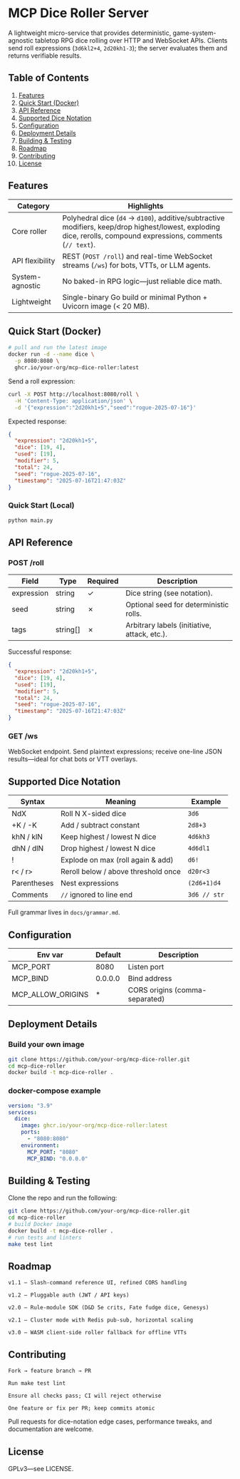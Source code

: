 # MCP Dice Roller Server

A lightweight micro-service that provides deterministic, game-system-agnostic tabletop RPG dice rolling over HTTP and WebSocket APIs. Clients send roll expressions (`3d6kl2+4`, `2d20kh1-3`); the server evaluates them and returns verifiable results.

## Table of Contents
1. [Features](#features)
2. [Quick Start (Docker)](#quick-start-docker)
3. [API Reference](#api-reference)
4. [Supported Dice Notation](#supported-dice-notation)
5. [Configuration](#configuration)
6. [Deployment Details](#deployment-details)
7. [Building & Testing](#building--testing)
8. [Roadmap](#roadmap)
9. [Contributing](#contributing)
10. [License](#license)

## Features

| Category | Highlights |
|----------|------------|
| Core roller | Polyhedral dice (`d4` → `d100`), additive/subtractive modifiers, keep/drop highest/lowest, exploding dice, rerolls, compound expressions, comments (`// text`). |
| API flexibility | REST (`POST /roll`) and real-time WebSocket streams (`/ws`) for bots, VTTs, or LLM agents. |
| System-agnostic | No baked-in RPG logic—just reliable dice math. |
| Lightweight | Single-binary Go build or minimal Python + Uvicorn image (< 20 MB). |

## Quick Start (Docker)

```bash
# pull and run the latest image
docker run -d --name dice \
  -p 8080:8080 \
  ghcr.io/your-org/mcp-dice-roller:latest
```

Send a roll expression:

```bash
curl -X POST http://localhost:8080/roll \
  -H 'Content-Type: application/json' \
  -d '{"expression":"2d20kh1+5","seed":"rogue-2025-07-16"}'
```

Expected response:

```json
{
  "expression": "2d20kh1+5",
  "dice": [19, 4],
  "used": [19],
  "modifier": 5,
  "total": 24,
  "seed": "rogue-2025-07-16",
  "timestamp": "2025-07-16T21:47:03Z"
}
```

### Quick Start (Local)

```bash
python main.py
```


## API Reference

### POST /roll

| Field | Type | Required | Description |
|-------|------|----------|-------------|
| expression | string | ✓ | Dice string (see notation). |
| seed | string | ✗ | Optional seed for deterministic rolls. |
| tags | string[] | ✗ | Arbitrary labels (initiative, attack, etc.). |

Successful response:

```json
{
  "expression": "2d20kh1+5",
  "dice": [19, 4],
  "used": [19],
  "modifier": 5,
  "total": 24,
  "seed": "rogue-2025-07-16",
  "timestamp": "2025-07-16T21:47:03Z"
}
```

### GET /ws

WebSocket endpoint. Send plaintext expressions; receive one-line JSON results—ideal for chat bots or VTT overlays.

## Supported Dice Notation

| Syntax | Meaning | Example |
|--------|---------|--------|
| NdX | Roll N X-sided dice | `3d6` |
| +K / -K | Add / subtract constant | `2d8+3` |
| khN / klN | Keep highest / lowest N dice | `4d6kh3` |
| dhN / dlN | Drop highest / lowest N dice | `4d6dl1` |
| ! | Explode on max (roll again & add) | `d6!` |
| r< / r> | Reroll below / above threshold once | `d20r<3` |
| Parentheses | Nest expressions | `(2d6+1)d4` |
| Comments | `//` ignored to line end | `3d6 // str` |

Full grammar lives in `docs/grammar.md`.

## Configuration

| Env var | Default | Description |
|---------|---------|-------------|
| MCP_PORT | 8080 | Listen port |
| MCP_BIND | 0.0.0.0 | Bind address |
| MCP_ALLOW_ORIGINS | * | CORS origins (comma-separated) |

## Deployment Details

### Build your own image

```bash
git clone https://github.com/your-org/mcp-dice-roller.git
cd mcp-dice-roller
docker build -t mcp-dice-roller .
```

### docker-compose example

```yaml
version: "3.9"
services:
  dice:
    image: ghcr.io/your-org/mcp-dice-roller:latest
    ports:
      - "8080:8080"
    environment:
      MCP_PORT: "8080"
      MCP_BIND: "0.0.0.0"
```

## Building & Testing

Clone the repo and run the following:

```bash
git clone https://github.com/your-org/mcp-dice-roller.git
cd mcp-dice-roller
# build Docker image
docker build -t mcp-dice-roller .
# run tests and linters
make test lint
```

## Roadmap

    v1.1 – Slash-command reference UI, refined CORS handling

    v1.2 – Pluggable auth (JWT / API keys)

    v2.0 – Rule-module SDK (D&D 5e crits, Fate fudge dice, Genesys)

    v2.1 – Cluster mode with Redis pub-sub, horizontal scaling

    v3.0 – WASM client-side roller fallback for offline VTTs

## Contributing

    Fork → feature branch → PR

    Run make test lint

    Ensure all checks pass; CI will reject otherwise

    One feature or fix per PR; keep commits atomic

Pull requests for dice-notation edge cases, performance tweaks, and documentation are welcome.

## License

GPLv3—see LICENSE.

